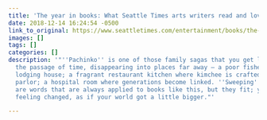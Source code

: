 ```yaml
---
title: 'The year in books: What Seattle Times arts writers read and loved in 2018'
date: 2018-12-14 16:24:54 -0500
link_to_original: https://www.seattletimes.com/entertainment/books/the-year-in-books-what-seattle-times-arts-writers-read-and-loved-in-2018/
images: []
tags: []
categories: []
description: '"''Pachinko'' is one of those family sagas that you get lost in, forgetting
  the passage of time, disappearing into places far away — a poor fisherman’s cramped
  lodging house; a fragrant restaurant kitchen where kimchee is crafted; a noisy pachinko
  parlor; a hospital room where generations become linked. ''Sweeping'' and ''epic''
  are words that are always applied to books like this, but they fit; you leave ''Pachinko''
  feeling changed, as if your world got a little bigger."'

---
```

